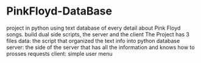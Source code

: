 # PinkFloyd-DataBase
project in python using text database of every detail about Pink Floyd songs. build dual side scripts, the server and the client
The Project has 3 files 
data: the script that organized the text info into python database
server: the side of the server that has all the information and knows how to prosses requests
client: simple user menu 
